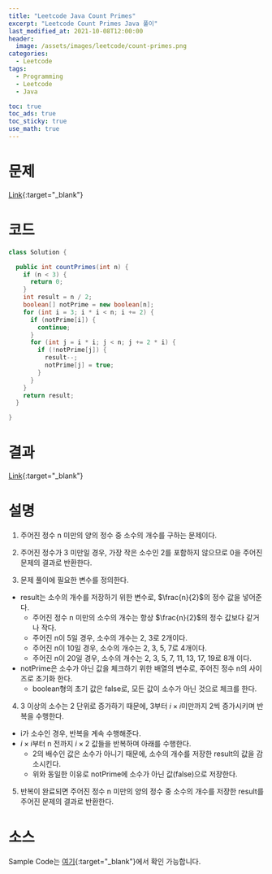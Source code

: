 ```yaml
---
title: "Leetcode Java Count Primes"
excerpt: "Leetcode Count Primes Java 풀이"
last_modified_at: 2021-10-08T12:00:00
header:
  image: /assets/images/leetcode/count-primes.png
categories:
  - Leetcode
tags:
  - Programming
  - Leetcode
  - Java

toc: true
toc_ads: true
toc_sticky: true
use_math: true
---
```

# 문제
[Link](https://leetcode.com/problems/count-primes/){:target="_blank"}

# 코드
```java
class Solution {

  public int countPrimes(int n) {
    if (n < 3) {
      return 0;
    }
    int result = n / 2;
    boolean[] notPrime = new boolean[n];
    for (int i = 3; i * i < n; i += 2) {
      if (notPrime[i]) {
        continue;
      }
      for (int j = i * i; j < n; j += 2 * i) {
        if (!notPrime[j]) {
          result--;
          notPrime[j] = true;
        }
      }
    }
    return result;
  }

}
```

# 결과
[Link](https://leetcode.com/submissions/detail/567589481/){:target="_blank"}

# 설명
1. 주어진 정수 n 미만의 양의 정수 중 소수의 개수를 구하는 문제이다.

2. 주어진 정수가 3 미만일 경우, 가장 작은 소수인 2를 포함하지 않으므로 0을 주어진 문제의 결과로 반환한다.

3. 문제 풀이에 필요한 변수를 정의한다.
- result는 소수의 개수를 저장하기 위한 변수로, $\frac{n}{2}$의 정수 값을 넣어준다.
  - 주어진 정수 n 미만의 소수의 개수는 항상 $\frac{n}{2}$의 정수 값보다 같거나 작다.
  - 주어진 n이 5일 경우, 소수의 개수는 2, 3로 2개이다.
  - 주어진 n이 10일 경우, 소수의 개수는 2, 3, 5, 7로 4개이다.
  - 주어진 n이 20일 경우, 소수의 개수는 2, 3, 5, 7, 11, 13, 17, 19로 8개 이다.
- notPrime은 소수가 아닌 값을 체크하기 위한 배열의 변수로, 주어진 정수 n의 사이즈로 초기화 한다.
  - boolean형의 초기 값은 false로, 모든 값이 소수가 아닌 것으로 체크를 한다.

4. 3 이상의 소수는 2 단위로 증가하기 때문에, 3부터 $i \times i$미만까지 2씩 증가시키며 반복을 수행한다.
- i가 소수인 경우, 반복을 계속 수행해준다.
- $i \times i$부터 n 전까지 $i \times 2$ 값들을 반복하며 아래를 수행한다.
  - 2의 배수인 값은 소수가 아니기 때문에, 소수의 개수를 저장한 result의 값을 감소시킨다.
  - 위와 동일한 이유로 notPrime에 소수가 아닌 값(false)으로 저장한다.

5. 반복이 완료되면 주어진 정수 n 미만의 양의 정수 중 소수의 개수를 저장한 result를 주어진 문제의 결과로 반환한다.

# 소스
Sample Code는 [여기](https://github.com/GracefulSoul/leetcode/blob/master/src/main/java/gracefulsoul/problems/CountPrimes.java){:target="_blank"}에서 확인 가능합니다.
